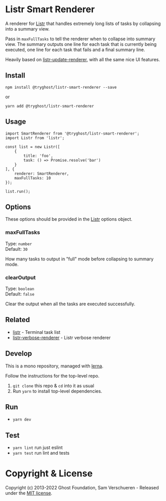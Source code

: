 # Listr Smart Renderer

A renderer for [Listr](https://github.com/SamVerschueren/listr) that handles extremely long lists of tasks by collapsing into a summary view.

Pass in `maxFullTasks` to tell the renderer when to collapse into summary view.
The summary outputs one line for each task that is currently being executed, one line for each task that fails and a final summary line.

Heavily based on [listr-update-renderer](https://github.com/SamVerschueren/listr-update-renderer), with all the same nice UI features.


## Install

`npm install @tryghost/listr-smart-renderer --save`

or

`yarn add @tryghost/listr-smart-renderer`


## Usage

```
import SmartRenderer from '@tryghost/listr-smart-renderer';
import Listr from 'listr';

const list = new Listr([
    {
        title: 'foo',
        task: () => Promise.resolve('bar')
    }
], {
    renderer: SmartRenderer,
	maxFullTasks: 10
});

list.run();
```

## Options

These options should be provided in the [Listr](https://github.com/SamVerschueren/listr) options object.

### maxFullTasks

Type: `number`<br>
Default: `30`

How many tasks to output in "full" mode before collapsing to summary mode.

### clearOutput

Type: `boolean`<br>
Default: `false`

Clear the output when all the tasks are executed successfully.


## Related

- [listr](https://github.com/SamVerschueren/listr) - Terminal task list
- [listr-verbose-renderer](https://github.com/SamVerschueren/listr-verbose-renderer) - Listr verbose renderer


## Develop

This is a mono repository, managed with [lerna](https://lernajs.io/).

Follow the instructions for the top-level repo.
1. `git clone` this repo & `cd` into it as usual
2. Run `yarn` to install top-level dependencies.


## Run

- `yarn dev`


## Test

- `yarn lint` run just eslint
- `yarn test` run lint and tests

# Copyright & License

Copyright (c) 2013-2022 Ghost Foundation, Sam Verschueren - Released under the [MIT license](LICENSE).
